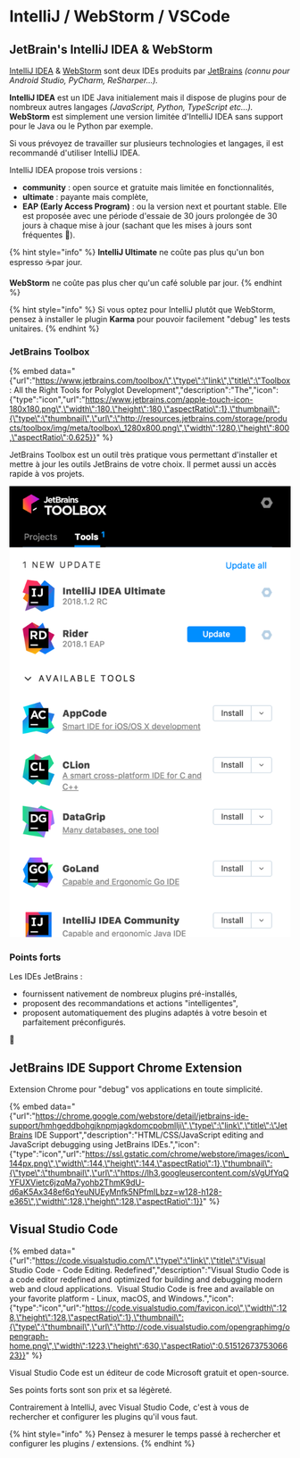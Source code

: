 # IntelliJ / WebStorm / VSCode

## JetBrain's IntelliJ IDEA & WebStorm

[IntelliJ IDEA](https://www.jetbrains.com/idea/)  & [WebStorm](https://www.jetbrains.com/webstorm/) sont deux IDEs produits par [JetBrains](https://www.jetbrains.com/) _\(connu pour Android Studio, PyCharm, ReSharper...\)._

**IntelliJ IDEA** est un IDE Java initialement mais il dispose de plugins pour de nombreux autres langages _\(JavaScript, Python, TypeScript etc...\)._  
**WebStorm** est simplement une version limitée d'IntelliJ IDEA sans support pour le Java ou le Python par exemple.

Si vous prévoyez de travailler sur plusieurs technologies et langages, il est recommandé d'utiliser IntelliJ IDEA.

IntelliJ IDEA propose trois versions :

* **community** : open source et gratuite mais limitée en fonctionnalités,
* **ultimate** : payante mais complète,
* **EAP \(Early Access Program\)** : ou la version next et pourtant stable. Elle est proposée avec une période d'essaie de 30 jours prolongée de 30 jours à chaque mise à jour \(sachant que les mises à jours sont fréquentes 🎉\).

{% hint style="info" %}
**IntelliJ Ultimate** ne coûte pas plus qu'un bon espresso ☕️par jour.

**WebStorm** ne coûte pas plus cher qu'un café soluble par jour.
{% endhint %}

{% hint style="info" %}
Si vous optez pour IntelliJ plutôt que WebStorm, pensez à installer le plugin **Karma** pour pouvoir facilement "debug" les tests unitaires.
{% endhint %}

### JetBrains Toolbox

{% embed data="{\"url\":\"https://www.jetbrains.com/toolbox/\",\"type\":\"link\",\"title\":\"Toolbox: All the Right Tools for Polyglot Development\",\"description\":\"The\",\"icon\":{\"type\":\"icon\",\"url\":\"https://www.jetbrains.com/apple-touch-icon-180x180.png\",\"width\":180,\"height\":180,\"aspectRatio\":1},\"thumbnail\":{\"type\":\"thumbnail\",\"url\":\"http://resources.jetbrains.com/storage/products/toolbox/img/meta/toolbox\_1280x800.png\",\"width\":1280,\"height\":800,\"aspectRatio\":0.625}}" %}

JetBrains Toolbox est un outil très pratique vous permettant d'installer et mettre à jour les outils JetBrains de votre choix. Il permet aussi un accès rapide à vos projets.

![JetBrains Toolbox](../.gitbook/assets/jetbrains-toolbox.png)

### Points forts

Les IDEs JetBrains :

* fournissent nativement de nombreux plugins pré-installés,
* proposent des recommandations et actions "intelligentes",
* proposent automatiquement des plugins adaptés à votre besoin et parfaitement préconfigurés.



## JetBrains IDE Support Chrome Extension

Extension Chrome pour "debug" vos applications en toute simplicité.

{% embed data="{\"url\":\"https://chrome.google.com/webstore/detail/jetbrains-ide-support/hmhgeddbohgjknpmjagkdomcpobmllji\",\"type\":\"link\",\"title\":\"JetBrains IDE Support\",\"description\":\"HTML/CSS/JavaScript editing and JavaScript debugging using JetBrains IDEs.\",\"icon\":{\"type\":\"icon\",\"url\":\"https://ssl.gstatic.com/chrome/webstore/images/icon\_144px.png\",\"width\":144,\"height\":144,\"aspectRatio\":1},\"thumbnail\":{\"type\":\"thumbnail\",\"url\":\"https://lh3.googleusercontent.com/sVgUfYqQYFUXVietc6jzqMa7yohb2ThmK9dU-d6aK5Ax348ef6qYeuNUEyMnfk5NPfmILbzz=w128-h128-e365\",\"width\":128,\"height\":128,\"aspectRatio\":1}}" %}

## Visual Studio Code

{% embed data="{\"url\":\"https://code.visualstudio.com/\",\"type\":\"link\",\"title\":\"Visual Studio Code - Code Editing. Redefined\",\"description\":\"Visual Studio Code is a code editor redefined and optimized for building and debugging modern web and cloud applications.  Visual Studio Code is free and available on your favorite platform - Linux, macOS, and Windows.\",\"icon\":{\"type\":\"icon\",\"url\":\"https://code.visualstudio.com/favicon.ico\",\"width\":128,\"height\":128,\"aspectRatio\":1},\"thumbnail\":{\"type\":\"thumbnail\",\"url\":\"http://code.visualstudio.com/opengraphimg/opengraph-home.png\",\"width\":1223,\"height\":630,\"aspectRatio\":0.5151267375306623}}" %}

Visual Studio Code est un éditeur de code Microsoft gratuit et open-source.

Ses points forts sont son prix et sa légèreté.

Contrairement à IntelliJ, avec Visual Studio Code, c'est à vous de rechercher et configurer les plugins qu'il vous faut.  


{% hint style="info" %}
Pensez à mesurer le temps passé à rechercher et configurer les plugins / extensions.
{% endhint %}



